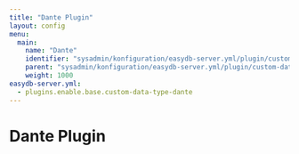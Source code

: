 ```yaml
---
title: "Dante Plugin"
layout: config
menu:
  main:
    name: "Dante"
    identifier: "sysadmin/konfiguration/easydb-server.yml/plugin/custom-data-type/dante"
    parent: "sysadmin/konfiguration/easydb-server.yml/plugin/custom-data-type"
    weight: 1000
easydb-server.yml:
  - plugins.enable.base.custom-data-type-dante
---
```

# Dante Plugin